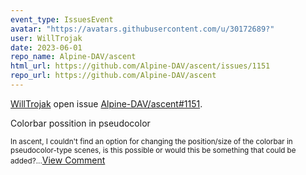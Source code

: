 ```yaml
---
event_type: IssuesEvent
avatar: "https://avatars.githubusercontent.com/u/30172689?"
user: WillTrojak
date: 2023-06-01
repo_name: Alpine-DAV/ascent
html_url: https://github.com/Alpine-DAV/ascent/issues/1151
repo_url: https://github.com/Alpine-DAV/ascent
---
```


<a href='https://github.com/WillTrojak' target='_blank'>WillTrojak</a> open issue <a href='https://github.com/Alpine-DAV/ascent/issues/1151' target='_blank'>Alpine-DAV/ascent#1151</a>.

<p>Colorbar possition in pseudocolor</p><small>In ascent, I couldn't find an option for changing the position/size of the colorbar in pseudocolor-type scenes, is this possible or would this be something that could be added?...</small><a href='https://github.com/Alpine-DAV/ascent/issues/1151' target='_blank'>View Comment</a>